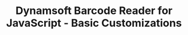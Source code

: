 ---
layout: default-layout
title: Dynamsoft Barcode Reader for JavaScript - Basic Customizations
description: This page shows how to customize basic features of Dynamsoft Barcode Reader JavaScript SDK.
keywords: user guide, basic customizations, initialize, javascript, js
needAutoGenerateSidebar: true
---